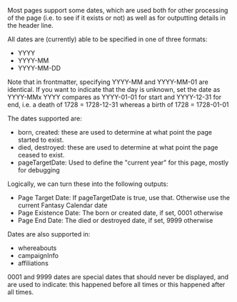 Most pages support some dates, which are used both for other processing of the page (i.e. to see if it exists or not) as well as for outputting details in the header line.

All dates are (currently) able to be specified in one of three formats:
* YYYY
* YYYY-MM
* YYYY-MM-DD

Note that in frontmatter, specifying YYYY-MM and YYYY-MM-01 are identical. If you want to indicate that the day is unknown, set the date as YYYY-MMx
YYYY compares as YYYY-01-01 for start and YYYY-12-31 for end, i.e. a death of 1728 = 1728-12-31 whereas a birth of 1728 = 1728-01-01

The dates supported are:

* born, created: these are used to determine at what point the page started to exist. 
* died, destroyed: these are used to determine at what point the page ceased to exist. 
* pageTargetDate: Used to define the "current year" for this page, mostly for debugging

Logically, we can turn these into the following outputs:

* Page Target Date: If pageTargetDate is true, use that. Otherwise use the current Fantasy Calendar date
* Page Existence Date: The born or created date, if set, 0001 otherwise
* Page End Date: The died or destroyed date, if set, 9999 otherwise

Dates are also supported in:
- whereabouts
- campaignInfo
- affiliations

0001 and 9999 dates are special dates that should never be displayed, and are used to indicate: this happened before all times or this happened after all times. 
